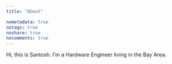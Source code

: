 ```yaml
---
title: "About"

nometadata: true
notags: true
noshare: true
nocomments: true
---
```


Hi, this is Santosh. I'm a Hardware Engineer living in the Bay Area.
